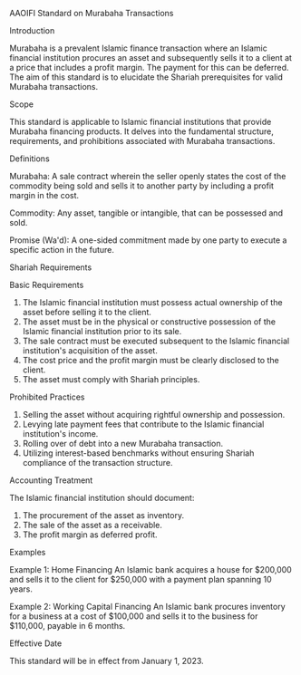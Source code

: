 AAOIFI Standard on Murabaha Transactions

Introduction

Murabaha is a prevalent Islamic finance transaction where an Islamic financial institution procures an asset and subsequently sells it to a client at a price that includes a profit margin. The payment for this can be deferred. The aim of this standard is to elucidate the Shariah prerequisites for valid Murabaha transactions.

Scope

This standard is applicable to Islamic financial institutions that provide Murabaha financing products. It delves into the fundamental structure, requirements, and prohibitions associated with Murabaha transactions.

Definitions

Murabaha: A sale contract wherein the seller openly states the cost of the commodity being sold and sells it to another party by including a profit margin in the cost.

Commodity: Any asset, tangible or intangible, that can be possessed and sold.

Promise (Wa'd): A one-sided commitment made by one party to execute a specific action in the future.

Shariah Requirements

Basic Requirements

1. The Islamic financial institution must possess actual ownership of the asset before selling it to the client.
2. The asset must be in the physical or constructive possession of the Islamic financial institution prior to its sale.
3. The sale contract must be executed subsequent to the Islamic financial institution's acquisition of the asset.
4. The cost price and the profit margin must be clearly disclosed to the client.
5. The asset must comply with Shariah principles.

Prohibited Practices

1. Selling the asset without acquiring rightful ownership and possession.
2. Levying late payment fees that contribute to the Islamic financial institution's income.
3. Rolling over of debt into a new Murabaha transaction.
4. Utilizing interest-based benchmarks without ensuring Shariah compliance of the transaction structure.

Accounting Treatment

The Islamic financial institution should document:
1. The procurement of the asset as inventory.
2. The sale of the asset as a receivable.
3. The profit margin as deferred profit.

Examples

Example 1: Home Financing
An Islamic bank acquires a house for $200,000 and sells it to the client for $250,000 with a payment plan spanning 10 years.

Example 2: Working Capital Financing
An Islamic bank procures inventory for a business at a cost of $100,000 and sells it to the business for $110,000, payable in 6 months.

Effective Date

This standard will be in effect from January 1, 2023.